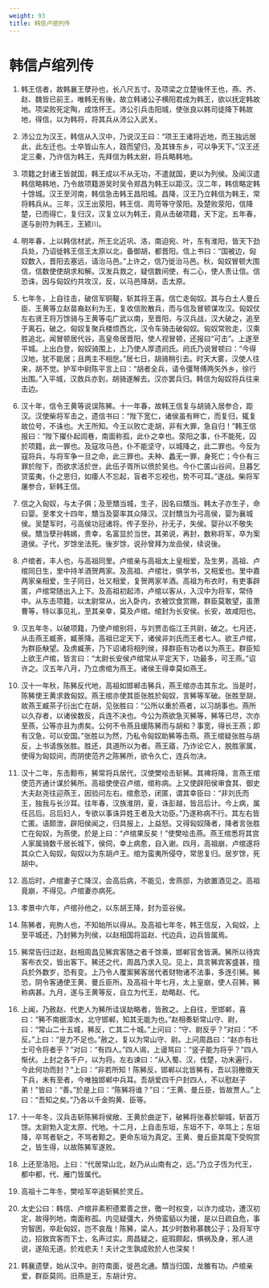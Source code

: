 ```yaml
---
weight: 93
title: 韩信卢绾列传
---
```


# 韩信卢绾列传

1. <span id="韩信卢绾列传-1"></span>
韩王信者，故韩襄王孽孙也，长八尺五寸。及项梁之立楚後怀王也，燕、齐、赵、魏皆已前王，唯韩无有後，故立韩诸公子横阳君成为韩王，欲以抚定韩故地。项梁败死定陶，成饹怀王。沛公引兵击阳城，使张良以韩司徒降下韩故地，得信，以为韩将，将其兵从沛公入武关。

2. <span id="韩信卢绾列传-2"></span>
沛公立为汉王，韩信从入汉中，乃说汉王曰：“项王王诸将近地，而王独远居此，此左迁也。士卒皆山东人，跂而望归，及其锋东乡，可以争天下。”汉王还定三秦，乃许信为韩王，先拜信为韩太尉，将兵略韩地。

3. <span id="韩信卢绾列传-3"></span>
项籍之封诸王皆就国，韩王成以不从无功，不遣就国，更以为列侯。及闻汉遣韩信略韩地，乃令故项籍游吴时吴令郑昌为韩王以距汉。汉二年，韩信略定韩十馀城。汉王至河南，韩信急击韩王昌阳城。昌降，汉王乃立韩信为韩王，常将韩兵从。三年，汉王出荥阳，韩王信、周苛等守荥阳。及楚败荥阳，信降楚，已而得亡，复归汉，汉复立以为韩王，竟从击破项籍，天下定。五年春，遂与剖符为韩王，王颍川。

4. <span id="韩信卢绾列传-4"></span>
明年春，上以韩信材武，所王北近巩、洛，南迫宛、叶，东有淮阳，皆天下劲兵处，乃诏徙韩王信王太原以北，备御胡，都晋阳。信上书曰：“国被边，匈奴数入，晋阳去塞远，请治马邑。”上许之，信乃徙治马邑。秋，匈奴冒顿大围信，信数使使胡求和解。汉发兵救之，疑信数间使，有二心，使人责让信。信恐诛，因与匈奴约共攻汉，反，以马邑降胡，击太原。

5. <span id="韩信卢绾列传-5"></span>
七年冬，上自往击，破信军铜鞮，斩其将王喜。信亡走匈奴。其与白土人曼丘臣、王黄等立赵苗裔赵利为王，复收信败散兵，而与信及冒顿谋攻汉。匈奴仗左右贤王将万馀骑与王黄等屯广武以南，至晋阳，与汉兵战，汉大破之，追至于离石，破之。匈奴复聚兵楼烦西北，汉令车骑击破匈奴。匈奴常败走，汉乘胜追北，闻冒顿居代谷，高皇帝居晋阳，使人视冒顿，还报曰“可击”。上遂至平城。上出白登，匈奴骑围上，上乃使人厚遗阏氏。阏氏乃说冒顿曰：“今得汉地，犹不能居；且两主不相戹。”居七日，胡骑稍引去。时天大雾，汉使人往来，胡不觉。护军中尉陈平言上曰：“胡者全兵，请令彊弩傅两矢外乡，徐行出围。”入平城，汉救兵亦到，胡骑遂解去。汉亦罢兵归。韩信为匈奴将兵往来击边。

6. <span id="韩信卢绾列传-6"></span>
汉十年，信令王黄等说误陈豨。十一年春，故韩王信复与胡骑入居参合，距汉。汉使柴将军击之，遗信书曰：“陛下宽仁，诸侯虽有畔亡，而复归，辄复故位号，不诛也。大王所知。今王以败亡走胡，非有大罪，急自归！”韩王信报曰：“陛下擢仆起闾巷，南面称孤，此仆之幸也。荥阳之事，仆不能死，囚於项籍，此一罪也。及寇攻马邑，仆不能坚守，以城降之，此二罪也。今反为寇将兵，与将军争一旦之命，此三罪也。夫种、蠡无一罪，身死亡；今仆有三罪於陛下，而欲求活於世，此伍子胥所以偾於吴也。今仆亡匿山谷间，旦暮乞贷蛮夷，仆之思归，如痿人不忘起，盲者不忘视也，势不可耳。”遂战。柴将军屠参合，斩韩王信。

7. <span id="韩信卢绾列传-7"></span>
信之入匈奴，与太子俱；及至穨当城，生子，因名曰穨当。韩太子亦生子，命曰婴。至孝文十四年，穨当及婴率其众降汉。汉封穨当为弓高侯，婴为襄城侯。吴楚军时，弓高侯功冠诸将。传子至孙，孙无子，失侯。婴孙以不敬失侯。穨当孽孙韩嫣，贵幸，名富显於当世。其弟说，再封，数称将军，卒为案道侯。子代，岁馀坐法死。後岁馀，说孙曾拜为龙嵒侯，续说後。

8. <span id="韩信卢绾列传-8"></span>
卢绾者，丰人也，与高祖同里。卢绾亲与高祖太上皇相爱，及生男，高祖、卢绾同日生，里中持羊酒贺两家。及高祖、卢绾壮，俱学书，又相爱也。里中嘉两家亲相爱，生子同日，壮又相爱，复贺两家羊酒。高祖为布衣时，有吏事辟匿，卢绾常随出入上下。及高祖初起沛，卢绾以客从，入汉中为将军，常侍中。从东击项籍，以太尉常从，出入卧内，衣被饮食赏赐，群臣莫敢望，虽萧曹等，特以事见礼，至其亲幸，莫及卢绾。绾封为长安侯。长安，故咸阳也。

9. <span id="韩信卢绾列传-9"></span>
汉五年冬，以破项籍，乃使卢绾别将，与刘贾击临江王共尉，破之。七月还，从击燕王臧荼，臧荼降。高祖已定天下，诸侯非刘氏而王者七人。欲王卢绾，为群臣觖望。及虏臧荼，乃下诏诸将相列侯，择群臣有功者以为燕王。群臣知上欲王卢绾，皆言曰：“太尉长安侯卢绾常从平定天下，功最多，可王燕。”诏许之。汉五年八月，乃立虏绾为燕王。诸侯王得幸莫如燕王。

10. <span id="韩信卢绾列传-10"></span>
汉十一年秋，陈豨反代地，高祖如邯郸击豨兵，燕王绾亦击其东北。当是时，陈豨使王黄求救匈奴。燕王绾亦使其臣张胜於匈奴，言豨等军破。张胜至胡，故燕王臧茶子衍出亡在胡，见张胜曰：“公所以重於燕者，以习胡事也。燕所以久存者，以诸侯数反，兵连不决也。今公为燕欲急灭豨等，豨等已尽，次亦至燕，公等亦且为虏矣。公何不令燕且缓陈豨而与胡和？事宽，得长王燕；即有汉急，可以安国。”张胜以为然，乃私令匈奴助豨等击燕。燕王绾疑张胜与胡反，上书请族张胜。胜还，具道所以为者。燕王寤，乃诈论它人，脱胜家属，使得为匈奴间，而阴使范齐之陈豨所，欲令久亡，连兵勿决。

11. <span id="韩信卢绾列传-11"></span>
汉十二年，东击黥布，豨常将兵居代，汉使樊哙击斩豨。其裨将降，言燕王绾使范齐通计谋於豨所。高祖使使召卢绾，绾称病。上又使辟阳侯审食其、御史大夫赵尧往迎燕王，因验问左右。绾愈恐，闭匿，谓其幸臣曰：“非刘氏而王，独我与长沙耳。往年春，汉族淮阴，夏，诛彭越，皆吕后计。今上病，属任吕后。吕后妇人，专欲以事诛异姓王者及大功臣。”乃遂称病不行。其左右皆亡匿。语颇泄，辟阳侯闻之，归具报上，上益怒。又得匈奴降者，降者言张胜亡在匈奴，为燕使。於是上曰：“卢绾果反矣！”使樊哙击燕。燕王绾悉将其宫人家属骑数千居长城下，侯伺，幸上病愈，自入谢。四月，高祖崩，卢绾遂将其众亡入匈奴，匈奴以为东胡卢王。绾为蛮夷所侵夺，常思复归。居岁馀，死胡中。

12. <span id="韩信卢绾列传-12"></span>
高后时，卢绾妻子亡降汉，会高后病，不能见，舍燕邸，为欲置酒见之。高祖竟崩，不得见。卢绾妻亦病死。

13. <span id="韩信卢绾列传-13"></span>
孝景中六年，卢绾孙他之，以东胡王降，封为亚谷侯。

14. <span id="韩信卢绾列传-14"></span>
陈豨者，宛朐人也，不知始所以得从。及高祖七年冬，韩王信反，入匈奴，上至平城还，乃封豨为列侯，以赵相国将监赵、代边兵，边兵皆属焉。

15. <span id="韩信卢绾列传-15"></span>
豨常告归过赵，赵相周昌见豨宾客随之者千馀乘，邯郸官舍皆满。豨所以待宾客布衣交，皆出客下。豨还之代，周昌乃求入见。见上，具言豨宾客盛甚，擅兵於外数岁，恐有变。上乃令人覆案豨客居代者财物诸不法事，多连引豨。豨恐，阴令客通使王黄、曼丘臣所。及高祖十年七月，太上皇崩，使人召豨，豨称病甚。九月，遂与王黄等反，自立为代王，劫略赵、代。

16. <span id="韩信卢绾列传-16"></span>
上闻，乃赦赵、代吏人为豨所诖误劫略者，皆赦之。上自往，至邯郸，喜曰：“豨不南据漳水，北守邯郸，知其无能为也。”赵相奏斩常山守、尉，曰：“常山二十五城，豨反，亡其二十城。”上问曰：“守、尉反乎？”对曰：“不反。”上曰：“是力不足也。”赦之，复以为常山守、尉。上问周昌曰：“赵亦有壮士可令将者乎？”对曰：“有四人。”四人谒，上谩骂曰：“竖子能为将乎？”四人惭伏。上封之各千户，以为将。左右谏曰：“从入蜀、汉，伐楚，功未遍行，今此何功而封？”上曰：“非若所知！陈豨反，邯郸以北皆豨有，吾以羽檄徵天下兵，未有至者，今唯独邯郸中兵耳。吾胡爱四千户封四人，不以慰赵子弟！”皆曰：“善。”於是上曰：“陈豨将谁？”曰：“王黄、曼丘臣，皆故贾人。”上曰：“吾知之矣。”乃各以千金购黄、臣等。

17. <span id="韩信卢绾列传-17"></span>
十一年冬，汉兵击斩陈豨将侯敞、王黄於曲逆下，破豨将张春於聊城，斩首万馀。太尉勃入定太原、代地。十二月，上自击东垣，东垣不下，卒骂上；东垣降，卒骂者斩之，不骂者黥之。更命东垣为真定。王黄、曼丘臣其麾下受购赏之，皆生得，以故陈豨军遂败。

18. <span id="韩信卢绾列传-18"></span>
上还至洛阳。上曰：“代居常山北，赵乃从山南有之，远。”乃立子恆为代王，都中都，代、雁门皆属代。

19. <span id="韩信卢绾列传-19"></span>
高祖十二年冬，樊哙军卒追斩豨於灵丘。

20. <span id="韩信卢绾列传-20"></span>
太史公曰：韩信、卢绾非素积德累善之世，徼一时权变，以诈力成功，遭汉初定，故得列地，南面称孤。内见疑彊大，外倚蛮貊以为援，是以日疏自危，事穷智困，卒赴匈奴，岂不哀哉！陈豨，梁人，其少时数称慕魏公子；及将军守边，招致宾客而下士，名声过实。周昌疑之，疵瑕颇起，惧祸及身，邪人进说，遂陷无道。於戏悲夫！夫计之生孰成败於人也深矣！

21. <span id="韩信卢绾列传-21"></span>
韩襄遗孽，始从汉中。剖符南面，徙邑北通。穨当归国，龙雒有功。卢绾亲爱，群臣莫同。旧燕是王，东胡计穷。
